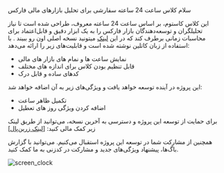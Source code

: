 سلام
کلاس ساعت 24 ساعته سفارشی برای تحلیل بازارهای مالی فارکس

این کلاس کاستوم، بر اساس ساعت 24 ساعته معروف، طراحی شده است تا نیاز تحلیلگران و توسعه‌دهندگان بازار فارکس را به یک ابزار دقیق و قابل‌اعتماد برای محاسبات زمانی برطرف کند که در این [لینک](https://market24hclock.com/) میتونید نسخه اصلی اون رو ببیند . با استفاده از زبان کاتلین نوشته شده است و قابلیت‌های زیر را ارائه می‌دهد:

* نمایش ساعت ها و نمام های بازار های مالی
* قابل تنظیم بودن کلاس برای اندازه های مختلف
* کدهای ساده و قابل درک 

این پروژه در آینده توسعه خواهد یافت و ویژگی‌های زیر به آن اضافه خواهد شد:

* تکمیل ظاهر ساعت 
* اضافه کردن ویژگی روز های تعطیل

برای حمایت از توسعه این پروژه و دسترسی به آخرین نسخه، می‌توانید از طریق لینک زیر کمک مالی کنید: [[لینک زرین‌پال](https://zarinp.al/graceful)]

همچنین از مشارکت شما در توسعه این پروژه استقبال می‌کنیم. می‌توانید با گزارش باگ‌ها، پیشنهاد ویژگی‌های جدید و مشارکت در کدزنی به ما کمک کنید.
 


![screen_clock](https://github.com/user-attachments/assets/c165ef91-1ae0-465c-a3b6-e1f027b43357)



